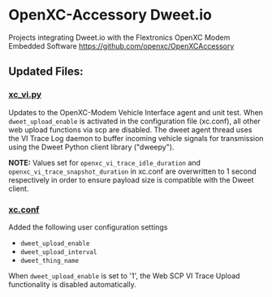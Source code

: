 # OpenXC-Accessory Dweet.io
Projects integrating Dweet.io with the Flextronics OpenXC Modem Embedded Software https://github.com/openxc/OpenXCAccessory

## Updated Files:

### [xc_vi.py](./common/xc_vi.py)
Updates to the OpenXC-Modem Vehicle Interface agent and unit test.  When `dweet_upload_enable` is activated in the configuration file (xc.conf), all other web upload functions via scp are disabled.  The dweet agent thread uses the VI Trace Log daemon to buffer incoming vehicle signals for transmission using the Dweet Python client library ("dweepy").

<strong>NOTE:</strong> Values set for `openxc_vi_trace_idle_duration` and `openxc_vi_trace_snapshot_duration` in xc.conf are overwritten to 1 second respectively in order to ensure payload size is compatible with the Dweet client.

### [xc.conf](./common/xc.conf)
Added the following user configuration settings 
* `dweet_upload_enable`
* `dweet_upload_interval`
* `dweet_thing_name`

When `dweet_upload_enable` is set to '1', the Web SCP VI Trace Upload functionality is disabled automatically.
